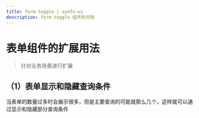 ```yaml
---
title: form-toggle | aymfx-ui
description: form-toggle 组件的文档
---
```


# 表单组件的扩展用法

> 针对业务场景进行扩展

## （1）表单显示和隐藏查询条件

当表单的数量过多时会展示很多，但是主要查询的可能就那么几个，这样就可以通过显示和隐藏部分查询条件
<preview path="./index.vue"></preview>

##
